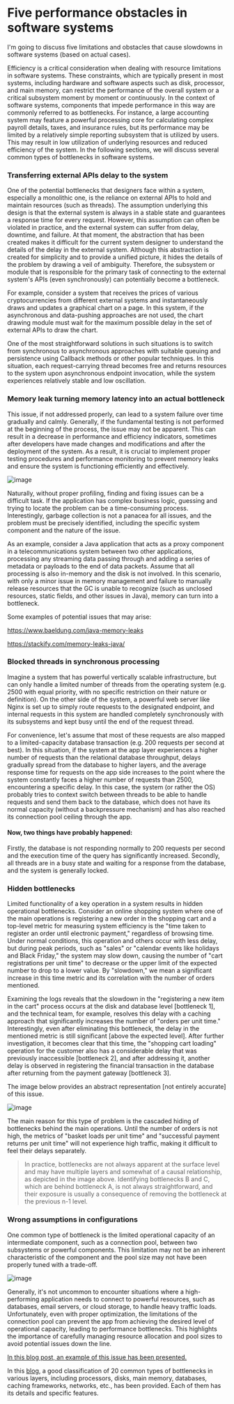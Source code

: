 # Five performance obstacles in software systems
I'm going to discuss five limitations and obstacles that cause slowdowns in software systems (based on actual cases).


<p> Efficiency is a critical consideration when dealing with resource limitations in software systems. These constraints, which are typically present in most systems, including hardware and software aspects such as disk, processor, and main memory, can restrict the performance of the overall system or a critical subsystem moment by moment or continuously. In the context of software systems, components that impede performance in this way are commonly referred to as bottlenecks.
For instance, a large accounting system may feature a powerful processing core for calculating complex payroll details, taxes, and insurance rules, but its performance may be limited by a relatively simple reporting subsystem that is utilized by users. This may result in low utilization of underlying resources and reduced efficiency of the system. In the following sections, we will discuss several common types of bottlenecks in software systems. </p>

### Transferring external APIs delay to the system
<p> 
One of the potential bottlenecks that designers face within a system, especially a monolithic one, is the reliance on external APIs to hold and maintain resources (such as threads). The assumption underlying this design is that the external system is always in a stable state and guarantees a response time for every request. However, this assumption can often be violated in practice, and the external system can suffer from delay, downtime, and failure. At that moment, the abstraction that has been created makes it difficult for the current system designer to understand the details of the delay in the external system. Although this abstraction is created for simplicity and to provide a unified picture, it hides the details of the problem by drawing a veil of ambiguity. Therefore, the subsystem or module that is responsible for the primary task of connecting to the external system's APIs (even synchronously) can potentially become a bottleneck.
</p>

<p>
For example, consider a system that receives the prices of various cryptocurrencies from different external systems and instantaneously draws and updates a graphical chart on a page. In this system, if the asynchronous and data-pushing approaches are not used, the chart drawing module must wait for the maximum possible delay in the set of external APIs to draw the chart.
</p>

<p>
One of the most straightforward solutions in such situations is to switch from synchronous to asynchronous approaches with suitable queuing and persistence using Callback methods or other popular techniques. In this situation, each request-carrying thread becomes free and returns resources to the system upon asynchronous endpoint invocation, while the system experiences relatively stable and low oscillation.
</p>

### Memory leak turning memory latency into an actual bottleneck

This issue, if not addressed properly, can lead to a system failure over time gradually and calmly. Generally, if the fundamental testing is not performed at the beginning of the process, the issue may not be apparent. This can result in a decrease in performance and efficiency indicators, sometimes after developers have made changes and modifications and after the deployment of the system. As a result, it is crucial to implement proper testing procedures and performance monitoring to prevent memory leaks and ensure the system is functioning efficiently and effectively.

![image](https://github.com/MaysamPx/performance-obstacles-in-software-systems/assets/13215181/aade0f44-e1c9-469c-a256-6cfe8d990090)

<p>
  Naturally, without proper profiling, finding and fixing issues can be a difficult task. If the application has complex business logic, guessing and trying to locate the problem can be a time-consuming process. Interestingly, garbage collection is not a panacea for all issues, and the problem must be precisely identified, including the specific system component and the nature of the issue.
</p>

<p>
  As an example, consider a Java application that acts as a proxy component in a telecommunications system between two other applications, processing any streaming data passing through and adding a series of metadata or payloads to the end of data packets. Assume that all processing is also in-memory and the disk is not involved. In this scenario, with only a minor issue in memory management and failure to manually release resources that the GC is unable to recognize (such as unclosed resources, static fields, and other issues in Java), memory can turn into a bottleneck.
</p>

Some examples of potential issues that may arise:

https://www.baeldung.com/java-memory-leaks

https://stackify.com/memory-leaks-java/

### Blocked threads in synchronous processing
<p>
  Imagine a system that has powerful vertically scalable infrastructure, but can only handle a limited number of threads from the operating system (e.g. 2500 with equal priority, with no specific restriction on their nature or definition). On the other side of the system, a powerful web server like Nginx is set up to simply route requests to the designated endpoint, and internal requests in this system are handled completely synchronously with its subsystems and kept busy until the end of the request thread.
</p>

<p>
For convenience, let's assume that most of these requests are also mapped to a limited-capacity database transaction (e.g. 200 requests per second at best). In this situation, if the system at the app layer experiences a higher number of requests than the relational database throughput, delays gradually spread from the database to higher layers, and the average response time for requests on the app side increases to the point where the system constantly faces a higher number of requests than 2500, encountering a specific delay. In this case, the system (or rather the OS) probably tries to context switch between threads to be able to handle requests and send them back to the database, which does not have its normal capacity (without a backpressure mechanism) and has also reached its connection pool ceiling through the app.
</p>

<h4>
  Now, two things have probably happened:
</h4>

<p>
  Firstly, the database is not responding normally to 200 requests per second and the execution time of the query has significantly increased. Secondly, all threads are in a busy state and waiting for a response from the database, and the system is generally locked.
</p>

### Hidden bottlenecks
<p>
Limited functionality of a key operation in a system results in hidden operational bottlenecks. Consider an online shopping system where one of the main operations is registering a new order in the shopping cart and a top-level metric for measuring system efficiency is the "time taken to register an order until electronic payment," regardless of browsing time. Under normal conditions, this operation and others occur with less delay, but during peak periods, such as "sales" or "calendar events like holidays and Black Friday," the system may slow down, causing the number of "cart registrations per unit time" to decrease or the upper limit of the expected number to drop to a lower value. By "slowdown," we mean a significant increase in this time metric and its correlation with the number of orders mentioned.
</p>

<p>
  Examining the logs reveals that the slowdown in the "registering a new item in the cart" process occurs at the disk and database level [bottleneck 1], and the technical team, for example, resolves this delay with a caching approach that significantly increases the number of "orders per unit time." Interestingly, even after eliminating this bottleneck, the delay in the mentioned metric is still significant [above the expected level]. After further investigation, it becomes clear that this time, the "shopping cart loading" operation for the customer also has a considerable delay that was previously inaccessible [bottleneck 2], and after addressing it, another delay is observed in registering the financial transaction in the database after returning from the payment gateway [bottleneck 3].
</p>

<p>
  The image below provides an abstract representation [not entirely accurate] of this issue.
</p>

![image](https://github.com/MaysamPx/performance-obstacles-in-software-systems/assets/13215181/8c02e30a-90b4-49b8-9e7b-175c75157baa) 

<p>
The main reason for this type of problem is the cascaded hiding of bottlenecks behind the main operations. Until the number of orders is not high, the metrics of "basket loads per unit time" and "successful payment returns per unit time" will not experience high traffic, making it difficult to feel their delays separately.
</p>

> In practice, bottlenecks are not always apparent at the surface level and may have multiple layers and somewhat of a causal relationship, as depicted in the image above. Identifying bottlenecks B and C, which are behind bottleneck A, is not always straightforward, and their exposure is usually a consequence of removing the bottleneck at the previous n-1 level.


### Wrong assumptions in configurations
<p>
  One common type of bottleneck is the limited operational capacity of an intermediate component, such as a connection pool, between two subsystems or powerful components. This limitation may not be an inherent characteristic of the component and the pool size may not have been properly tuned with a trade-off.
</p>


![image](https://github.com/MaysamPx/performance-obstacles-in-software-systems/assets/13215181/420b7fbe-60b9-434e-8633-c53f3bd16eb1)


<p>
Generally, it's not uncommon to encounter situations where a high-performing application needs to connect to powerful resources, such as databases, email servers, or cloud storage, to handle heavy traffic loads. Unfortunately, even with proper optimization, the limitations of the connection pool can prevent the app from achieving the desired level of operational capacity, leading to performance bottlenecks. This highlights the importance of carefully managing resource allocation and pool sizes to avoid potential issues down the line.
</p>

[In this blog post, an example of this issue has been presented.](https://medium.com/@kyle_martin/mongodb-in-production-how-connection-pool-size-can-bottleneck-application-scale-439c6e5a8424)


  In this [blog](https://highscalability.com/big-list-of-20-common-bottlenecks), a good classification of 20 common types of bottlenecks in various layers, including processors, disks, main memory, databases, caching frameworks, networks, etc., has been provided. Each of them has its details and specific features.
